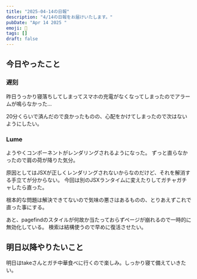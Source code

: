```yaml
---
title: "2025-04-14の日報"
description: "4/14の日報をお届けいたします。"
pubDate: "Apr 14 2025 "
emoji: 🦊
tags: []
draft: false
---
```


## 今日やったこと

### 遅刻

昨日うっかり寝落ちしてしまってスマホの充電がなくなってしまったのでアラームが鳴らなかった...

20分くらいで済んだので良かったものの、心配をかけてしまったので次はないようにしたい。

### Lume

ようやくコンポーネントがレンダリングされるようになった。
ずっと直らなかったので肩の荷が降りた気分。

原因としてはJSXが正しくレンダリングされないからなのだけど、それを解消する手立てが分からない。
今回は別のJSXランタイムに変えたりしてガチャガチャしたら直った。

根本的な問題は解決できてないので気味の悪さはあるものの、とりあえずこれで直った事にする。

あと、pagefindのスタイルが何故か当たっておらずページが崩れるので一時的に無効化している。
検索は結構使うので早めに復活させたい。

## 明日以降やりたいこと

明日はtakeさんとガチ中華食べに行くので楽しみ。しっかり寝て備えていきたい。

